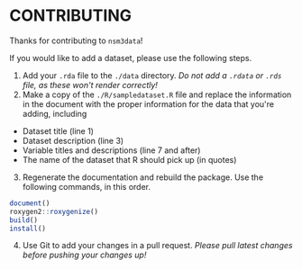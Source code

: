 # CONTRIBUTING

Thanks for contributing to `nsm3data`!

If you would like to add a dataset, please use the following steps.

1. Add your `.rda` file to the `./data` directory. *Do not add a `.rdata` or `.rds` file, as these won't render correctly!*
2. Make a copy of the `./R/sampledataset.R` file and replace the information in the document with the proper information for the data that you're adding, including
  - Dataset title (line 1)
  - Dataset description (line 3)
  - Variable titles and descriptions (line 7 and after)
  - The name of the dataset that R should pick up (in quotes)
3. Regenerate the documentation and rebuild the package. Use the following commands, in this order.

```R
document()
roxygen2::roxygenize()
build()
install()
```

4. Use Git to add your changes in a pull request. *Please  pull latest changes before pushing your changes up!*
